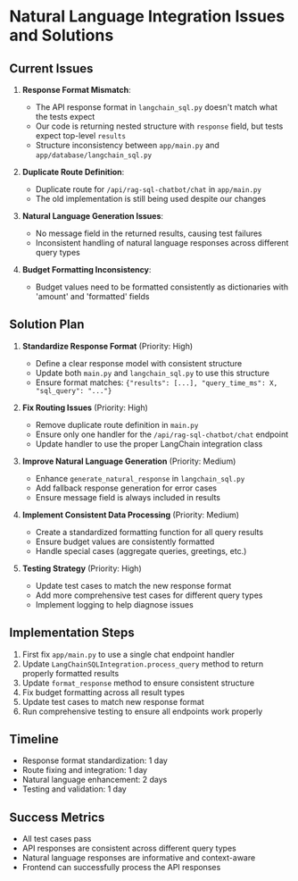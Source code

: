 # Natural Language Integration Issues and Solutions

## Current Issues

1. **Response Format Mismatch**: 
   - The API response format in `langchain_sql.py` doesn't match what the tests expect
   - Our code is returning nested structure with `response` field, but tests expect top-level `results`
   - Structure inconsistency between `app/main.py` and `app/database/langchain_sql.py`

2. **Duplicate Route Definition**:
   - Duplicate route for `/api/rag-sql-chatbot/chat` in `app/main.py`
   - The old implementation is still being used despite our changes

3. **Natural Language Generation Issues**:
   - No message field in the returned results, causing test failures
   - Inconsistent handling of natural language responses across different query types

4. **Budget Formatting Inconsistency**:
   - Budget values need to be formatted consistently as dictionaries with 'amount' and 'formatted' fields

## Solution Plan

1. **Standardize Response Format** (Priority: High)
   - Define a clear response model with consistent structure
   - Update both `main.py` and `langchain_sql.py` to use this structure
   - Ensure format matches: `{"results": [...], "query_time_ms": X, "sql_query": "..."}`

2. **Fix Routing Issues** (Priority: High)
   - Remove duplicate route definition in `main.py`
   - Ensure only one handler for the `/api/rag-sql-chatbot/chat` endpoint
   - Update handler to use the proper LangChain integration class

3. **Improve Natural Language Generation** (Priority: Medium)
   - Enhance `generate_natural_response` in `langchain_sql.py`
   - Add fallback response generation for error cases
   - Ensure message field is always included in results

4. **Implement Consistent Data Processing** (Priority: Medium)
   - Create a standardized formatting function for all query results
   - Ensure budget values are consistently formatted
   - Handle special cases (aggregate queries, greetings, etc.)

5. **Testing Strategy** (Priority: High)
   - Update test cases to match the new response format
   - Add more comprehensive test cases for different query types
   - Implement logging to help diagnose issues

## Implementation Steps

1. First fix `app/main.py` to use a single chat endpoint handler
2. Update `LangChainSQLIntegration.process_query` method to return properly formatted results
3. Update `format_response` method to ensure consistent structure
4. Fix budget formatting across all result types
5. Update test cases to match new response format
6. Run comprehensive testing to ensure all endpoints work properly

## Timeline

- Response format standardization: 1 day
- Route fixing and integration: 1 day
- Natural language enhancement: 2 days
- Testing and validation: 1 day

## Success Metrics

- All test cases pass
- API responses are consistent across different query types
- Natural language responses are informative and context-aware
- Frontend can successfully process the API responses
